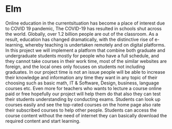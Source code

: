 # Elm
Online education in the currentsituation has become a place of interest due to COVID 19 pandemic, The COVID-19 has resulted in schools shut across the world. Globally, over 1.2 billion people are out of the classroom. As a result, education has changed dramatically, with the distinctive rise of e-learning, whereby teaching is undertaken remotely and on digital platforms. In this project we will implement a platform that combine both graduate and undergraduate students mostly for people who have a full schedule, and they cannot take courses in their work time, most of the similar websites are foreign, and the local ones only focuses on students not including graduates. In our project time is not an issue people will be able to increase their knowledge and information any time they want in any topic of their choosing such as basic math, IT &amp; Software, Design, business, language courses etc. Even more for teachers who wants to lecture a course online paid or free hopefully our project will help them do that also they can test their students understanding by conducting exams. Students can look up courses easily and see the top-rated courses on the home page also rate their subscribed courses to help other people. Students can access the course content without the need of internet they can basically download the required content and start learning.
